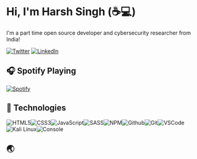 # Hi, I'm Harsh Singh (:coffee::computer:)

I'm a part time open source developer and cybersecurity researcher from India!

[![Twitter](https://img.shields.io/badge/twitter-%231DA1F2.svg?&style=for-the-badge&logo=twitter&logoColor=white)](https://twitter.com/harshxingh) [![LinkedIn](https://img.shields.io/badge/linkedin-%230077B5.svg?&style=for-the-badge&logo=linkedin&logoColor=white)](https://linkedin.com/in/harshxda)

## :headphones: Spotify Playing



[![Spotify](https://novatorem-chi-roan.vercel.app/api/spotify)](https://open.spotify.com/user/harshxda)

## :wrench: Technologies

![HTML5](https://img.icons8.com/color/30/html-5.png)![CSS3](https://img.icons8.com/color/30/css3.png)![JavaScript](https://img.icons8.com/color/30/javascript.png)![SASS](https://img.icons8.com/color/30/sass.png)![NPM](https://img.icons8.com/color/30/npm.png)![Github](https://img.icons8.com/material-outlined/30/github.png)![Git](https://img.icons8.com/color/30/git.png)![VSCode](https://img.icons8.com/color/30/visual-studio-code-2019.png)![Kali Linux](https://img.icons8.com/color/30/kali-linux.png)![Console](https://img.icons8.com/color/30/console.png)

## :earth_asia:
<!-- markdownlint-disable MD033 -->


